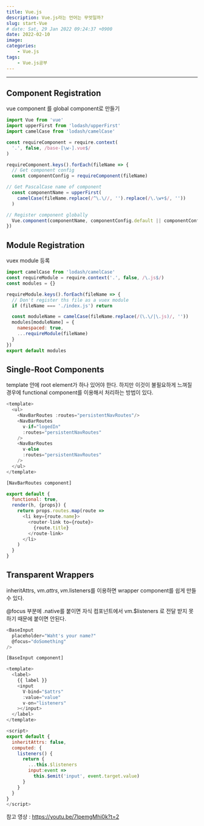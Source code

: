 ```yaml
---
title: Vue.js
description: Vue.js라는 언어는 무엇일까?
slug: start-Vue
# date: Sat, 29 Jan 2022 09:24:37 +0900
date: 2022-02-10
image: 
categories:
    - Vue.js
tags:
    - Vue.js공부
---
```


---
## Component Registration
   vue component 를 global component로 만들기

```javascript
import Vue from 'vue'
import upperFirst from 'lodash/upperFirst'
import camelCase from 'lodash/camelCase'

const requireComponent = require.context(
  '.', false, /base-[\w-].vue$/
)

requireComponent.keys().forEach(fileName => {
  // Get component config
  const componentConfig = requireComponent(fileName)

// Get PascalCase name of component
  const componentName = upperFirst(
    camelCase(fileName.replace(/^\.\//, '').replace(/\.\w+$/, ''))
  )

// Register component globally
  Vue.component(componentName, componentConfig.default || componentConfig)
})
```
## Module Registration
vuex module 등록

```javascript
import camelCase from 'lodash/camelCase'
const requireModule = require.context('.', false, /\.js$/)
const modules = {}

requireModule.keys().forEach(fileName => {
  // Don't register ths file as a vuex module
  if (fileName === './index.js') return

  const moduleName = camelCase(fileName.replace(/(\.\/|\.js)/, ''))
  modules[moduleName] = {
    namespaced: true,
    ...requireModule(fileName)
  }
})
export default modules
```

## Single-Root Components
template 안에 root element가 하나 있어야 한다. 하지만 이것이 불필요하게 느껴질 경우에 functional component를 이용해서 처리하는 방법이 있다.

```javascript
<template>
  <ul>
    <NavBarRoutes :routes="persistentNavRoutes"/>
    <NavBarRoutes 
      v-if="logedIn"
      :routes="persistentNavRoutes"
    />
    <NavBarRoutes
      v-else
      :routes="persistentNavRoutes"
    />
  </ul>
</template>

[NavBarRoutes component]

export default {
  functional: true,
  render(h, {props}) {
    return props.routes.map(route =>
      <li key={route.name}>
        <router-link to={route}>
          {route.title}
        </route-link>
      </li>
    )
  }
}
```
## Transparent Wrappers
inheritAttrs, vm.$attrs, vm.$listeners를 이용하면 wrapper component를 쉽게 만들 수 있다.

@focus 부분에 .native를 붙이면 자식 컴포넌트에서 vm.$listeners 로 전달 받지 못하기 때문에 붙이면 안된다.

```javascript
<BaseInput
  placeholder="Waht's your name?"
  @focus="doSomething"
/>

[BaseInput component]

<template>
  <label>
    {{ label }}
    <input
      V-bind="$attrs"
      :value="value"
      v-on="listeners"
    ></input>
  </label>
</template>

<script>
export default {
  inheritAttrs: false,
  computed: {
    listeners() {
      return {
        ...this.$listeners
        input:event =>
          this.$emit('input', event.target.value)
      }
    }
  }
}
</script>
```

참고 영상 : https://youtu.be/7lpemgMhi0k?t=2
    
